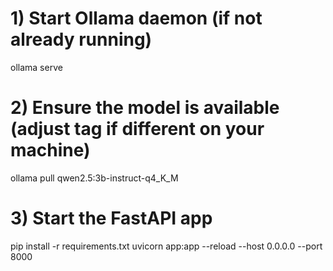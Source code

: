 # 1) Start Ollama daemon (if not already running)
ollama serve

# 2) Ensure the model is available (adjust tag if different on your machine)
ollama pull qwen2.5:3b-instruct-q4_K_M

# 3) Start the FastAPI app
pip install -r requirements.txt
uvicorn app:app --reload --host 0.0.0.0 --port 8000
